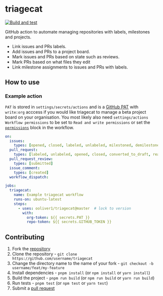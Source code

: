# triagecat

[![Build and test](https://github.com/ooliver1/triagecat/actions/workflows/build.yml/badge.svg)](https://github.com/ooliver1/triagecat/actions/workflows/build.yml)

GitHub action to automate managing repositories with labels, milestones and projects.

- Link issues and PRs labels.
- Add issues and PRs to a project board.
- Mark issues and PRs based on state such as reviews.
- Mark PRs based on what files they edit
- Link milestone assignments to issues and PRs with labels.

## How to use

### Example action

`PAT` is stored in `settings/secrets/actions` and is a [GitHub PAT](https://docs.github.com/en/authentication/keeping-your-account-and-data-secure/creating-a-personal-access-token) with `write:org` acccess if you would like triagecat to manage a beta project board on your organisation.
You most likely also need `settings/actions` `Workflow permissions` to be set to `Read and write permissions` or set the [`permissions`](https://docs.github.com/en/actions/using-workflows/workflow-syntax-for-github-actions#permissions) block in the workflow.

```yaml
on:
  issues:
    types: [opened, closed, labeled, unlabeled, milestoned, demilestoned]
  pull_request:
    types: [labeled, unlabeled, opened, closed, converted_to_draft, ready_for_review]
  pull_request_review:
    types: [submitted]
  issue_comment:
    types: [created]
  workflow_dispatch:

jobs:
  triagecat:
    name: Example triagecat workflow
    runs-on: ubuntu-latest
    steps:
      - uses: ooliver1/triagecat@master  # lock to version
        with:
          org-token: ${{ secrets.PAT }}
          repo-token: ${{ secrets.GITHUB_TOKEN }}
```

## Contributing

1. Fork the [repository](https://github.com/ooliver1/triagecat/fork)
2. Clone the repository - `git clone https://github.com/username/triagecat`
3. Change the directory name to the name of your fork - `git checkout -b username/feat/my-feature`
4. Install dependencies - `pnpm install` (or `npm install` or `yarn install`)
5. Build the project - `pnpm run build` (or `npm run build` or `yarn run build`)
6. Run tests - `pnpm test` (or `npm test` or `yarn test`)
7. Submit a [pull request](https://github.com/ooliver1/triagecat/compare)
